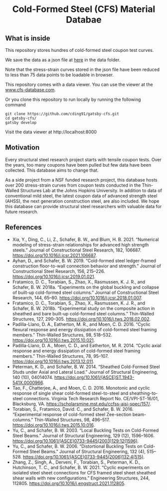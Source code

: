 <h1 align="center">
  Cold-Formed Steel (CFS) Material Databae
</h1>

## What is inside

<p>This repository stores hundres of cold-formed steel coupon test curves. 

We save the data as a json file at [here](./data/all-data.json) in the data folder. 

Note that the stress-strain curves stored in the json file have been reduced to less than 75 data points to be loadable in browser.

This repository comes with a data viewer. You can use the viewer at the www.cfs-database.com.

Or you clone this repository to run locally by running the following command
    
    git clone https://github.com/cding91/gatsby-cfs.git
    cd gatsby-cfs/
    gatsby develop

Visit the data viewer at http://localhost:8000

## Motivation

Every structural steel research project starts with tensile coupon tests. 
Over the years, too many coupons have been pulled but few data have been collected. 
This database aims to change that.

As a side project from a NSF funded research project, this database hosts over 200 stress-strain curves from coupon tests conducted in the Thin-Walled Structures Lab at the Johns Hopkins University. 
In addition to data of conventional mild steel, the latest coupon data of advanced strength steel (AHSS), the next generation construction steel, are also included. We hope this database can provide structural steel researchers with valuable data for future research.

## References
* Xia, Y., Ding, C., Li, Z., Schafer, B. W., and Blum, H. B. 2021. “Numerical modeling of stress-strain relationships for advanced high strength steels.” Journal of Constructional Steel Research, 182, 106687. https://doi.org/10.1016/j.jcsr.2021.106687.
* Ayhan, D., and Schafer, B. W. 2019. “Cold-formed steel ledger-framed construction floor-to-wall connection behavior and strength.” Journal of Constructional Steel Research, 156, 215–226. https://doi.org/10.1016/j.jcsr.2019.01.021.
* Fratamico, D. C., Torabian, S., Zhao, X., Rasmussen, K. J. R., and Schafer, B. W. 2018a. “Experiments on the global buckling and collapse of built-up cold-formed steel columns.” Journal of Constructional Steel Research, 144, 65–80. https://doi.org/10.1016/j.jcsr.2018.01.007.
* Fratamico, D. C., Torabian, S., Zhao, X., Rasmussen, K. J. R., and Schafer, B. W. 2018b. “Experimental study on the composite action in sheathed and bare built-up cold-formed steel columns.” Thin-Walled Structures, 127, 290–305. https://doi.org/10.1016/j.tws.2018.02.002.
* Padilla-Llano, D. A., Eatherton, M. R., and Moen, C. D. 2016. “Cyclic flexural response and energy dissipation of cold-formed steel framing members.” Thin-Walled Structures, 98, 518–532. https://doi.org/10.1016/j.tws.2015.10.021.
* Padilla-Llano, D. A., Moen, C. D., and Eatherton, M. R. 2014. “Cyclic axial response and energy dissipation of cold-formed steel framing members.” Thin-Walled Structures, 78, 95–107. https://doi.org/10.1016/j.tws.2013.12.011.
* Peterman, K. D., and Schafer, B. W. 2014. “Sheathed Cold-Formed Steel Studs under Axial and Lateral Load.” Journal of Structural Engineering, 140 (10), 04014074. https://doi.org/10.1061/(ASCE)ST.1943-541X.0000966.
* Tao, F., Chatterjee, A., and Moen, C. D. 2016. Monotonic and cyclic response of single shear cold-formed steel-to-steel and sheathing-to-steel connections. Virginia Tech Research Report No. CE/VPI-ST-16/01, Blacksburg, VA. https://scholarsmine.mst.edu/ccfss-aisi-spec/157/.
* Torabian, S., Fratamico, David. C., and Schafer, B. W. 2016. “Experimental response of cold-formed steel Zee-section beam-columns.” Thin-Walled Structures, 98, 496–517. https://doi.org/10.1016/j.tws.2015.10.016.
* Yu, C., and Schafer, B. W. 2003. “Local Buckling Tests on Cold-Formed Steel Beams.” Journal of Structural Engineering, 129 (12), 1596–1606. https://doi.org/10.1061/(ASCE)0733-9445(2003)129:12(1596).
* Yu, C., and Schafer, B. W. 2006. “Distortional Buckling Tests on Cold-Formed Steel Beams.” Journal of Structural Engineering, 132 (4), 515–528. https://doi.org/10.1061/(ASCE)0733-9445(2006)132:4(515).
* Zhang, Z., Singh, A., Derveni, F., Torabian, S., Peterman, K. D., Hutchinson, T. C., and Schafer, B. W. 2021. “Cyclic experiments on isolated steel sheet connections for CFS framed steel sheet sheathed shear walls with new configurations.” Engineering Structures, 244, 112805. https://doi.org/10.1016/j.engstruct.2021.112805.


